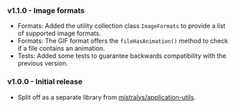 ### v1.1.0 - Image formats
- Formats: Added the utility collection class `ImageFormats` to provide a list of supported image formats.
- Formats: The GIF format offers the `fileHasAnimation()` method to check if a file contains an animation.
- Tests: Added some tests to guarantee backwards compatibility with the previous version.

### v1.0.0 - Initial release
- Split off as a separate library from [mistralys/application-utils](https://github.com/Mistralys/application-utils).
